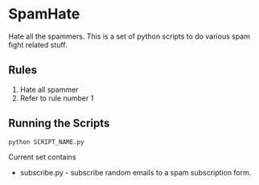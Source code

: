 # SpamHate

Hate all the spammers.
This is a set of python scripts to do various spam fight related stuff.

## Rules
1. Hate all spammer
1. Refer to rule number 1


## Running the Scripts
```python SCRIPT_NAME.py```

Current set contains
* subscribe.py - subscribe random emails to a spam subscription form.
